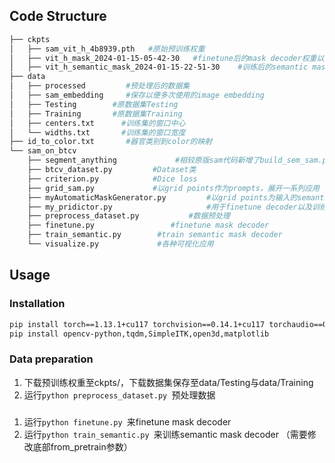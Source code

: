 

## Code Structure

```bash
├── ckpts
│   ├── sam_vit_h_4b8939.pth   #原始预训练权重
│   ├── vit_h_mask_2024-01-15-05-42-30   #finetune后的mask decoder权重以及训练log
│   ├── vit_h_semantic_mask_2024-01-15-22-51-30    #训练后的semantic mask decoder权重以及训练log
├── data
│   ├── processed         #预处理后的数据集
│   ├── sam_embedding     #保存以便多次使用的image embedding
│   ├── Testing        #原数据集Testing
│   ├── Training	   #原数据集Training
│   ├── centers.txt      #训练集的窗口中心
│   └── widths.txt       #训练集的窗口宽度
├── id_to_color.txt       #器官类别到color的映射
└── sam_on_btcv
    ├── segment_anything             #相较原版sam代码新增了build_sem_sam.py以及SemanticMaskDecoder
    ├── btcv_dataset.py         #Dataset类
    ├── criterion.py            #Dice loss
    ├── grid_sam.py             #以grid points作为prompts，展开一系列应用
    ├── myAutomaticMaskGenerator.py         #以grid points为输入的semantic mask预测
    ├── my_pridictor.py                     #用于finetune decoder以及训练semantic mask decoder
    ├── preprocess_dataset.py           #数据预处理
    ├── finetune.py                 #finetune mask decoder
    ├── train_semantic.py        #train semantic mask decoder
    └── visualize.py             #各种可视化应用
```

## Usage

### Installation

```bash
pip install torch==1.13.1+cu117 torchvision==0.14.1+cu117 torchaudio==0.13.1 --extra-index-url https://download.pytorch.org/whl/cu117
pip install opencv-python,tqdm,SimpleITK,open3d,matplotlib
```

### Data preparation

1. 下载预训练权重至ckpts/，下载数据集保存至data/Testing与data/Training
2. 运行```python preprocess_dataset.py ```预处理数据



### 

1. 运行```python finetune.py ```来finetune mask decoder
2. 运行```python train_semantic.py ```来训练semantic mask decoder （需要修改底部from_pretrain参数）


